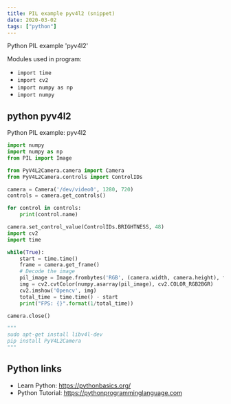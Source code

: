 ```yaml
---
title: PIL example pyv4l2 (snippet)
date: 2020-03-02
tags: ["python"]
---
```

Python PIL example 'pyv4l2'


Modules used in program: 
* `import time `
* `import cv2 `
* `import numpy as np `
* `import numpy`

## python pyv4l2

Python PIL example: pyv4l2

```python
import numpy
import numpy as np 
from PIL import Image

from PyV4L2Camera.camera import Camera
from PyV4L2Camera.controls import ControlIDs

camera = Camera('/dev/video0', 1280, 720)
controls = camera.get_controls()

for control in controls:
    print(control.name)

camera.set_control_value(ControlIDs.BRIGHTNESS, 48)
import cv2 
import time 

while(True):
    start = time.time()
    frame = camera.get_frame()
    # Decode the image
    pil_image = Image.frombytes('RGB', (camera.width, camera.height), frame, 'raw', 'RGB')
    img = cv2.cvtColor(numpy.asarray(pil_image), cv2.COLOR_RGB2BGR)
    cv2.imshow('Opencv', img)
    total_time = time.time() - start 
    print("FPS: {}".format(1/total_time))

camera.close()

"""
sudo apt-get install libv4l-dev
pip install PyV4L2Camera
"""

```

## Python links

- Learn Python: https://pythonbasics.org/
- Python Tutorial: https://pythonprogramminglanguage.com
